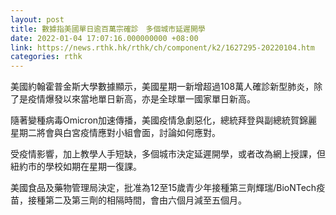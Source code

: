 ```yaml
---
layout: post
title: 數據指美國單日逾百萬宗確診　多個城市延遲開學
date: 2022-01-04 17:07:16.000000000 +08:00
link: https://news.rthk.hk/rthk/ch/component/k2/1627295-20220104.htm
categories: rthk
---
```


美國約翰霍普金斯大學數據顯示，美國星期一新增超過108萬人確診新型肺炎，除了是疫情爆發以來當地單日新高，亦是全球單一國家單日新高。

隨著變種病毒Omicron加速傳播，美國疫情急劇惡化，總統拜登與副總統賀錦麗星期二將會與白宮疫情應對小組會面，討論如何應對。

受疫情影響，加上教學人手短缺，多個城市決定延遲開學，或者改為網上授課，但紐約市的學校如期在星期一復課。

美國食品及藥物管理局決定，批准為12至15歲青少年接種第三劑輝瑞/BioNTech疫苗，接種第二及第三劑的相隔時間，會由六個月減至五個月。
